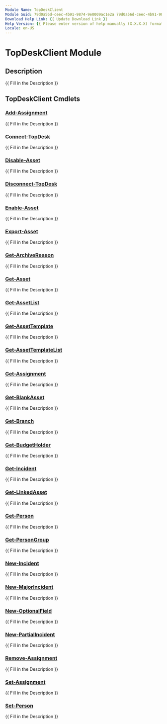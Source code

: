 ```yaml
---
Module Name: TopDeskClient
Module Guid: 79d0a56d-ceec-4b91-9874-9e0009ac1e2a 79d0a56d-ceec-4b91-9874-9e0009ac1e2a
Download Help Link: {{ Update Download Link }}
Help Version: {{ Please enter version of help manually (X.X.X.X) format }}
Locale: en-US
---
```


# TopDeskClient Module
## Description
{{ Fill in the Description }}

## TopDeskClient Cmdlets
### [Add-Assignment](Add-Assignment.md)
{{ Fill in the Description }}

### [Connect-TopDesk](Connect-TopDesk.md)
{{ Fill in the Description }}

### [Disable-Asset](Disable-Asset.md)
{{ Fill in the Description }}

### [Disconnect-TopDesk](Disconnect-TopDesk.md)
{{ Fill in the Description }}

### [Enable-Asset](Enable-Asset.md)
{{ Fill in the Description }}

### [Export-Asset](Export-Asset.md)
{{ Fill in the Description }}

### [Get-ArchiveReason](Get-ArchiveReason.md)
{{ Fill in the Description }}

### [Get-Asset](Get-Asset.md)
{{ Fill in the Description }}

### [Get-AssetList](Get-AssetList.md)
{{ Fill in the Description }}

### [Get-AssetTemplate](Get-AssetTemplate.md)
{{ Fill in the Description }}

### [Get-AssetTemplateList](Get-AssetTemplateList.md)
{{ Fill in the Description }}

### [Get-Assignment](Get-Assignment.md)
{{ Fill in the Description }}

### [Get-BlankAsset](Get-BlankAsset.md)
{{ Fill in the Description }}

### [Get-Branch](Get-Branch.md)
{{ Fill in the Description }}

### [Get-BudgetHolder](Get-BudgetHolder.md)
{{ Fill in the Description }}

### [Get-Incident](Get-Incident.md)
{{ Fill in the Description }}

### [Get-LinkedAsset](Get-LinkedAsset.md)
{{ Fill in the Description }}

### [Get-Person](Get-Person.md)
{{ Fill in the Description }}

### [Get-PersonGroup](Get-PersonGroup.md)
{{ Fill in the Description }}

### [New-Incident](New-Incident.md)
{{ Fill in the Description }}

### [New-MajorIncident](New-MajorIncident.md)
{{ Fill in the Description }}

### [New-OptionalField](New-OptionalField.md)
{{ Fill in the Description }}

### [New-PartialIncident](New-PartialIncident.md)
{{ Fill in the Description }}

### [Remove-Assignment](Remove-Assignment.md)
{{ Fill in the Description }}

### [Set-Assignment](Set-Assignment.md)
{{ Fill in the Description }}

### [Set-Person](Set-Person.md)
{{ Fill in the Description }}


